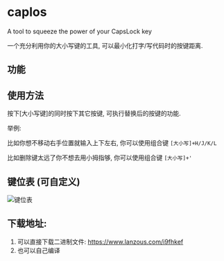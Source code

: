 # caplos

A tool to squeeze the power of your CapsLock key

一个充分利用你的大小写键的工具, 可以最小化打字/写代码时的按键距离.

## 功能

## 使用方法

按下[大小写键]的同时按下其它按键, 可执行替换后的按键的功能.

举例:

比如你想不移动右手位置就输入上下左右, 你可以使用组合键 `[大小写]+H/J/K/L`

比如删除键太远了你不想去用小拇指够, 你可以使用组合键 `[大小写]+'`

## 键位表 (可自定义)

![键位表](https://pluvet-1251765364.cos.ap-chengdu.myqcloud.com/CDN/2019/07/27/1564216524.png)

## 下载地址:

1. 可以直接下载二进制文件: https://www.lanzous.com/i9fhkef
2. 也可以自己编译
